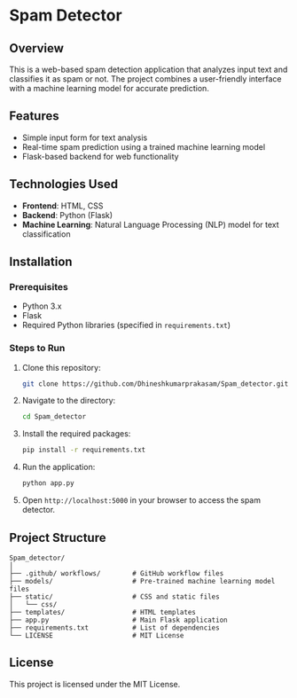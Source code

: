# Spam Detector

## Overview
This is a web-based spam detection application that analyzes input text and classifies it as spam or not. The project combines a user-friendly interface with a machine learning model for accurate prediction. 

## Features
- Simple input form for text analysis
- Real-time spam prediction using a trained machine learning model
- Flask-based backend for web functionality

## Technologies Used
- **Frontend**: HTML, CSS
- **Backend**: Python (Flask)
- **Machine Learning**: Natural Language Processing (NLP) model for text classification

## Installation

### Prerequisites
- Python 3.x
- Flask
- Required Python libraries (specified in `requirements.txt`)

### Steps to Run
1. Clone this repository:
    ```bash
    git clone https://github.com/Dhineshkumarprakasam/Spam_detector.git
    ```
2. Navigate to the directory:
    ```bash
    cd Spam_detector
    ```
3. Install the required packages:
    ```bash
    pip install -r requirements.txt
    ```
4. Run the application:
    ```bash
    python app.py
    ```
5. Open `http://localhost:5000` in your browser to access the spam detector.

## Project Structure
```
Spam_detector/
│
├── .github/ workflows/        # GitHub workflow files
├── models/                    # Pre-trained machine learning model files
├── static/                    # CSS and static files
│   └── css/
├── templates/                 # HTML templates
├── app.py                     # Main Flask application
├── requirements.txt           # List of dependencies
└── LICENSE                    # MIT License
```

## License
This project is licensed under the MIT License.

